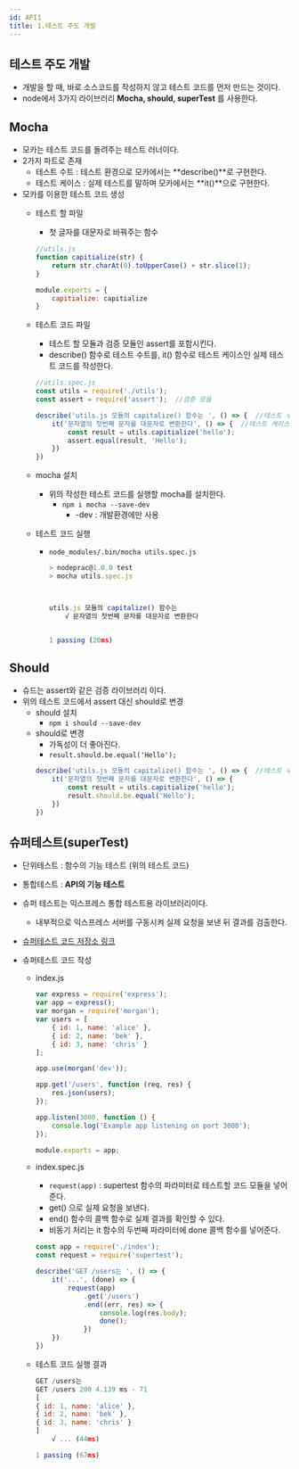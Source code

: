 ```yaml
---
id: API1
title: 1.테스트 주도 개발 
---
```


## 테스트 주도 개발
- 개발을 할 때, 바로 소스코드를 작성하지 않고 테스트 코드를 먼저 만드는 것이다.
- node에서 3가지 라이브러리 **Mocha, should, superTest** 를 사용한다.

## Mocha
- 모카는 테스트 코드를 돌려주는 테스트 러너이다.
- 2가지 파트로 존재
    - 테스트 수트 : 테스트 환경으로 모카에서는 **describe()**로 구현한다.
    - 테스트 케이스 : 실제 테스트를 말하며 모카에서는 **it()**으로 구현한다.
- 모카를 이용한 테스트 코드 생성
    - 테스트 할 파일
        - 첫 글자를 대문자로 바꿔주는 함수
        ```js
        //utils.js
        function capitialize(str) {
            return str.charAt(0).toUpperCase() + str.slice(1);
        }

        module.exports = {
            capitialize: capitialize
        }
        ```
    - 테스트 코드 파일
        - 테스트 할 모듈과 검증 모듈인 assert를 포함시킨다.
        - describe() 함수로 테스트 수트를, it() 함수로 테스트 케이스인 실제 테스트 코드를 작성한다.
        ```js
        //utils.spec.js
        const utils = require('./utils');
        const assert = require('assert');  //검증 모듈

        describe('utils.js 모듈의 capitalize() 함수는 ', () => {  //테스트 수트
            it('문자열의 첫번째 문자를 대문자로 변환한다', () => {  //테스트 케이스
                const result = utils.capitialize('hello');
                assert.equal(result, 'Hello');
            })
        })
        ```
    - mocha 설치
        - 위의 작성한 테스트 코드를 실행할 mocha를 설치한다.
            - `npm i mocha --save-dev`
                - -dev : 개발환경에만 사용

    - 테스트 코드 실행
        - `node_modules/.bin/mocha utils.spec.js`
            ```js
            > nodeprac@1.0.0 test
            > mocha utils.spec.js



            utils.js 모듈의 capitalize() 함수는
                √ 문자열의 첫번째 문자를 대문자로 변환한다


            1 passing (20ms)
            ```

## Should
- 슈드는 assert와 같은 검증 라이브러리 이다.
- 위의 테스트 코드에서 assert 대신 should로 변경
    - should 설치
        - `npm i should --save-dev`
    - should로 변경
        - 가독성이 더 좋아진다.
        - `result.should.be.equal('Hello');`
        ```js
        describe('utils.js 모듈의 capitalize() 함수는 ', () => {  //테스트 수트
            it('문자열의 첫번째 문자를 대문자로 변환한다', () => {
                const result = utils.capitialize('hello');
                result.should.be.equal('Hello');
            })
        })
        ```

## 슈퍼테스트(superTest)
- 단위테스트 : 함수의 기능 테스트 (위의 테스트 코드)
- 통합테스트 : **API의 기능 테스트**
- 슈퍼 테스트는 익스프레스 통합 테스트용 라이브러리이다.
    - 내부적으로 익스프레스 서버를 구동시켜 실제 요청을 보낸 뒤 결과를 검출한다.
- [슈퍼테스트 코드 저장소 링크](https://github.com/visionmedia/supertest)

- 슈퍼테스트 코드 작성
    - index.js
        ```js
        var express = require('express');
        var app = express();
        var morgan = require('morgan');
        var users = [
            { id: 1, name: 'alice' },
            { id: 2, name: 'bek' },
            { id: 3, name: 'chris' }
        ];

        app.use(morgan('dev'));

        app.get('/users', function (req, res) {
            res.json(users);
        });

        app.listen(3000, function () {
            console.log('Example app listening on port 3000');
        });

        module.exports = app;
        ``` 
    
    - index.spec.js
        - `request(app)` : supertest 함수의 파라미터로 테스트할 코드 모듈을 넣어준다.
        - get() 으로 실제 요청을 보낸다.
        - end() 함수의 콜백 함수로 실제 결과를 확인할 수 있다.
        - 비동기 처리는 it 함수의 두번째 파라미터에 done 콜백 함수를 넣어준다.
        ```js
        const app = require('./index');
        const request = require('supertest');

        describe('GET /users는 ', () => {
            it('...', (done) => {
                request(app)
                    .get('/users')
                    .end((err, res) => {
                        console.log(res.body);
                        done();
                    })
            })
        })
        ```

    - 테스트 코드 실행 결과
        ```js
        GET /users는
        GET /users 200 4.139 ms - 71
        [
        { id: 1, name: 'alice' },
        { id: 2, name: 'bek' },
        { id: 3, name: 'chris' }
        ]
            √ ... (44ms)

        1 passing (67ms)
        ```